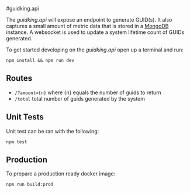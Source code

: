 #guidking.api

The *guidking.api* will expose an endpoint to generate GUID(s). It also captures a small amount of metric data that is stored in a [MongoDB](https://www.mongodb.com/) instance. A websocket is used to update a system lifetime count of GUIDs generated.

To get started developing on the *guidking.api* open up a terminal and run:

`npm install && npm run dev`

## Routes

* `/?amount={n}` where {n} equals the number of guids to return
* `/total` total number of guids generated by the system

## Unit Tests

Unit test can be ran with the following:

`npm test`

## Production

To prepare a production ready docker image:

`npm run build:prod`
